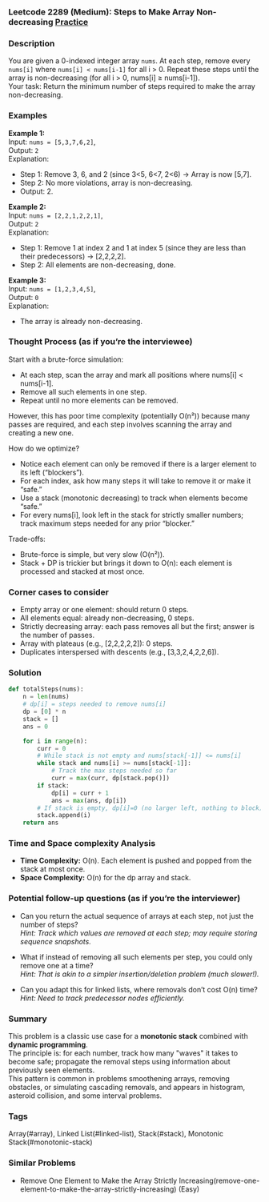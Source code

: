 ### Leetcode 2289 (Medium): Steps to Make Array Non-decreasing [Practice](https://leetcode.com/problems/steps-to-make-array-non-decreasing)

### Description  
You are given a 0-indexed integer array `nums`. At each step, remove every `nums[i]` where `nums[i] < nums[i-1]` for all i > 0. Repeat these steps until the array is non-decreasing (for all i > 0, nums[i] ≥ nums[i-1]).  
Your task: Return the minimum number of steps required to make the array non-decreasing.

### Examples  

**Example 1:**  
Input: `nums = [5,3,7,6,2]`,  
Output: `2`  
Explanation:  
- Step 1: Remove 3, 6, and 2 (since 3<5, 6<7, 2<6) → Array is now [5,7].  
- Step 2: No more violations, array is non-decreasing.  
- Output: 2.

**Example 2:**  
Input: `nums = [2,2,1,2,2,1]`,  
Output: `2`  
Explanation:  
- Step 1: Remove 1 at index 2 and 1 at index 5 (since they are less than their predecessors) → [2,2,2,2].  
- Step 2: All elements are non-decreasing, done.

**Example 3:**  
Input: `nums = [1,2,3,4,5]`,  
Output: `0`  
Explanation:  
- The array is already non-decreasing.

### Thought Process (as if you’re the interviewee)  
Start with a brute-force simulation:  
- At each step, scan the array and mark all positions where nums[i] < nums[i-1].
- Remove all such elements in one step.
- Repeat until no more elements can be removed.

However, this has poor time complexity (potentially O(n²)) because many passes are required, and each step involves scanning the array and creating a new one.

How do we optimize?  
- Notice each element can only be removed if there is a larger element to its left (“blockers”).
- For each index, ask how many steps it will take to remove it or make it “safe.”
- Use a stack (monotonic decreasing) to track when elements become “safe.”
- For every nums[i], look left in the stack for strictly smaller numbers; track maximum steps needed for any prior “blocker.”

Trade-offs:  
- Brute-force is simple, but very slow (O(n²)).
- Stack + DP is trickier but brings it down to O(n): each element is processed and stacked at most once.

### Corner cases to consider  
- Empty array or one element: should return 0 steps.
- All elements equal: already non-decreasing, 0 steps.
- Strictly decreasing array: each pass removes all but the first; answer is the number of passes.
- Array with plateaus (e.g., [2,2,2,2,2]): 0 steps.
- Duplicates interspersed with descents (e.g., [3,3,2,4,2,2,6]).

### Solution

```python
def totalSteps(nums):
    n = len(nums)
    # dp[i] = steps needed to remove nums[i]
    dp = [0] * n
    stack = []
    ans = 0

    for i in range(n):
        curr = 0
        # While stack is not empty and nums[stack[-1]] <= nums[i]
        while stack and nums[i] >= nums[stack[-1]]:
            # Track the max steps needed so far
            curr = max(curr, dp[stack.pop()])
        if stack:
            dp[i] = curr + 1
            ans = max(ans, dp[i])
        # If stack is empty, dp[i]=0 (no larger left, nothing to block)
        stack.append(i)
    return ans
```

### Time and Space complexity Analysis  

- **Time Complexity:** O(n). Each element is pushed and popped from the stack at most once.
- **Space Complexity:** O(n) for the dp array and stack.

### Potential follow-up questions (as if you’re the interviewer)  

- Can you return the actual sequence of arrays at each step, not just the number of steps?  
  *Hint: Track which values are removed at each step; may require storing sequence snapshots.*

- What if instead of removing all such elements per step, you could only remove one at a time?  
  *Hint: That is akin to a simpler insertion/deletion problem (much slower!).*

- Can you adapt this for linked lists, where removals don’t cost O(n) time?  
  *Hint: Need to track predecessor nodes efficiently.*

### Summary
This problem is a classic use case for a **monotonic stack** combined with **dynamic programming**.  
The principle is: for each number, track how many "waves" it takes to become safe; propagate the removal steps using information about previously seen elements.  
This pattern is common in problems smoothening arrays, removing obstacles, or simulating cascading removals, and appears in histogram, asteroid collision, and some interval problems.

### Tags
Array(#array), Linked List(#linked-list), Stack(#stack), Monotonic Stack(#monotonic-stack)

### Similar Problems
- Remove One Element to Make the Array Strictly Increasing(remove-one-element-to-make-the-array-strictly-increasing) (Easy)